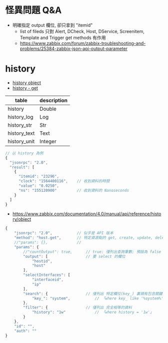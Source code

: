 

# 怪異問題 Q&A

- 明確指定 output 欄位, 卻只拿到 "itemid"
  - list of fileds 只對 Alert, DCheck, Host, DService, Screenitem, Template and Trigger get methods 有作用
  - https://www.zabbix.com/forum/zabbix-troubleshooting-and-problems/25384-zabbix-json-api-output-parameter



# history

- [history object](https://www.zabbix.com/documentation/4.0/manual/api/reference/history/object)
- [history - get](https://www.zabbix.com/documentation/4.0/manual/api/reference/history/get)

table        | description
------------ | ------------
history      | Double
history_log  | Log
history_str  | Str
history_text | Text
history_unit | Integer

```js
// 以 history 為例
{
  "jsonrpc": "2.0",
  "result": [
    {
      "itemid": "23296",
      "clock": "1564400116",    // 收到資料的時間
      "value": "0.0250",
      "ns": "155120900"         // 收到資料的 Nanoseconds
    }
  ]
}
```
















- https://www.zabbix.com/documentation/4.0/manual/api/reference/history/object












```js
{
    "jsonrpc": "2.0",           // 似乎是 API 版本
    "method": "host.get",       // 特定資源點的 get, create, update, delete
    //"params": {},             //
    "params": {
        //"countOutput": true,      // true: 僅列出查詢筆數; 預設為 false
        "output": [                 // 要 select 的欄位
            "hostid",
            "host"
        ],
        "selectInterfaces": [
            "interfaceid",
            "ip"
        ],
        "search": {                 // 僅列出 特定欄位(key_) 裏頭有包含關鍵字(system)
            "key_": "system",           // 「where key_ like '%system%'」
        },
        "filter": {                 // 僅列出 完全相等的資料
            "history": "1w"             // 「where history = '1w'」
        }
    },
    "id": "",
    "auth": ""
}
```

